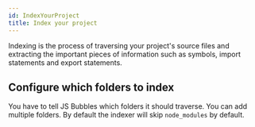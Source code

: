 ```yaml
---
id: IndexYourProject
title: Index your project
---
```


Indexing is the process of traversing your project's source files and extracting the important pieces of information such as symbols, import statements and export statements.

## Configure which folders to index

You have to tell JS Bubbles which folders it should traverse. You can add multiple folders. By default the indexer will skip `node_modules` by default.
